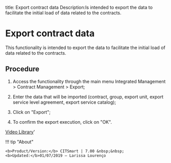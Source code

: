 title: Export contract data
Description:Is intended to export the data to facilitate the initial load of data related to the contracts.
# Export contract data

This functionality is intended to export the data to facilitate the initial load of data related to the contracts.

Procedure
-------------

1.  Access the functionality through the main menu Integrated Management \>
    Contract Management \> Export;

2.  Enter the data that will be imported (contract, group, export unit, export
    service level agreement, export service catalog);

3.  Click on "Export";

4.  To confirm the export execution, click on "OK".

<i class='fa fa-youtube-play  fa-2x' style='color:#97ce17;vertical-align: middle;'> </i> [Video Library](https://www.youtube.com/playlist?list=PLB5qK2uzf2ROEeoHh3EbsZJxjr9hJSLIV)'

!!! tip "About"

    <b>Product/Version:</b> CITSmart | 7.00 &nbsp;&nbsp;
    <b>Updated:</b>01/07/2019 – Larissa Lourenço

